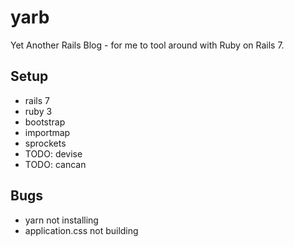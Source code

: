 # yarb
Yet Another Rails Blog - for me to tool around with Ruby on Rails 7.

## Setup
 - rails 7
 - ruby 3
 - bootstrap
 - importmap
 - sprockets
 - TODO: devise
 - TODO: cancan

## Bugs
 - yarn not installing
 - application.css not building
